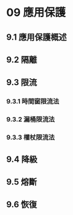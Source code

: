 # 09 應用保護

## 9.1 應用保護概述

## 9.2 隔離

## 9.3 限流

### 9.3.1 時間窗限流法

### 9.3.2 漏桶限流法

### 9.3.3 權杖限流法

## 9.4 降級

## 9.5 熔斷

## 9.6 恢復